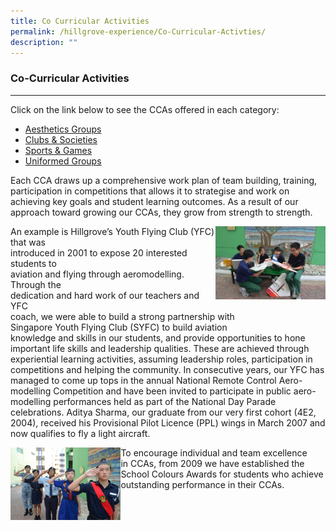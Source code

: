 ```yaml
---
title: Co Curricular Activities
permalink: /hillgrove-experience/Co-Curricular-Activties/
description: ""
---
```

### **Co-Curricular Activities**

-------------------------------------------------------------------
Click on the link below to see the CCAs offered in each category:
* [Aesthetics Groups](https://docs.google.com/presentation/d/1mh3TvzPQ9Du-ihDLF6et6tjrRwiA6j3jpltnx8qZybc/edit#slide=id.p1)
* [Clubs & Societies](https://docs.google.com/presentation/d/1Leztx9XQXmEZ2Tggq-p9gBf6ju16KBrVy8tBdkWAS2M/edit#slide=id.p1)
* [Sports & Games](https://docs.google.com/presentation/d/15MQwweR1UVlkW6qMe983frkZ35kv4CfqxT6BXez2WTQ/edit#slide=id.p1)
* [Uniformed Groups](https://docs.google.com/presentation/d/1pXewre_cfCR_VUI3PS2Hvb04BdXlMHhgCxRSLkixZac/edit#slide=id.p1)

Each CCA draws up a comprehensive work plan of team building, training, participation in competitions that allows it to strategise and work on achieving key goals and student learning outcomes. As a result of our approach toward growing our CCAs, they grow from strength to strength.

<img src="/images/cca%20overview%201.jpg" 
     style="width:35%" align=right>
An example is Hillgrove’s Youth Flying Club (YFC) that was <br> introduced in 2001 to expose 20 interested students to<br> aviation and flying through aeromodelling. Through the<br> dedication and hard work of our teachers and YFC <br>coach, we were able to build a strong partnership with <br>Singapore Youth Flying Club (SYFC) to build aviation <br>knowledge and skills in our students, and provide opportunities to hone important life skills and leadership qualities. These are achieved through experiential learning activities, assuming leadership roles, participation in competitions and helping the community. In consecutive years, our YFC has managed to come up tops in the annual National Remote Control Aero-modelling Competition and have been invited to participate in public aero-modelling performances held as part of the National Day Parade celebrations. Aditya Sharma, our graduate from our very first cohort (4E2, 2004), received his Provisional Pilot Licence (PPL) wings in March 2007 and now qualifies to fly a light aircraft.

<img src="/images/cca%20overview%202.jpg" 
     style="width:35%" align=left>
		 
To encourage individual and team excellence<br> in CCAs, from 2009 we have established the<br> School Colours Awards for students who achieve outstanding performance in their CCAs.